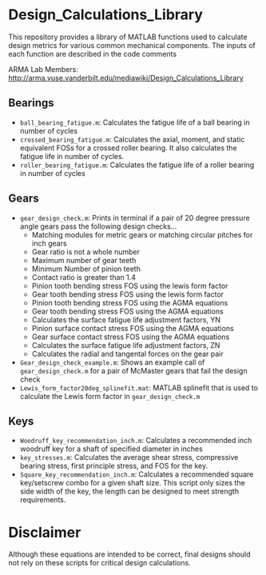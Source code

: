 # Design_Calculations_Library
This repository provides a library of MATLAB functions used to calculate design metrics for various common mechanical components. The inputs of each function are described in the code comments

ARMA Lab Members: http://arma.vuse.vanderbilt.edu/mediawiki/Design_Calculations_Library

## Bearings
* ```ball_bearing_fatigue.m```: Calculates the fatigue life of a ball bearing in number of cycles
* ```crossed_bearing_fatigue.m```: Calculates the axial, moment, and static equivalent FOSs for a crossed roller bearing. It also calculates the fatigue life in number of cycles.
* ```roller_bearing_fatigue.m```: Calculates the fatigue life of a roller bearing in number of cycles
## Gears
* ```gear_design_check.m```: Prints in terminal if a pair of 20 degree pressure angle gears pass the following design checks...
  * Matching modules for metric gears or matching circular pitches for inch gears
  * Gear ratio is not a whole number
  * Maximum number of gear teeth
  * Minimum Number of pinion teeth
  * Contact ratio is greater than 1.4
  * Pinion tooth bending stress FOS using the lewis form factor
  * Gear tooth bending stress FOS using the lewis form factor
  * Pinion tooth bending stress FOS using the AGMA equations
  * Gear tooth bending stress FOS using the AGMA equations
  * Calculates the surface fatigue life adjustment factors, YN
  * Pinion surface contact stress FOS using the AGMA equations
  * Gear surface contact stress FOS using the AGMA equations
  * Calculates the surface fatigue life adjustment factors, ZN
  * Calculates the radial and tangental forces on the gear pair
* ```Gear_design_check_example.m```: Shows an example call of ```gear_design_check.m``` for a pair of McMaster gears that fail the design check
* ```Lewis_form_factor20deg_splinefit.mat```: MATLAB splinefit that is used to calculate the Lewis form factor in ``` gear_design_check.m ```
## Keys
* ```Woodruff_key_recommendation_inch.m```: Calculates a recommended inch woodruff key for a shaft of specified diameter in inches
* ```key_stresses.m```: Calculates the average shear stress, compressive bearing stress, first principle stress, and FOS for the key.
* ```Square_key_recommendation_inch.m```: Calculates a recommended square key/setscrew combo for a given shaft size. This script only sizes the side width of the key, the length can be designed to meet strength requirements.
# Disclaimer
Although these equations are intended to be correct, final designs should not rely on these scripts for critical design calculations.   
